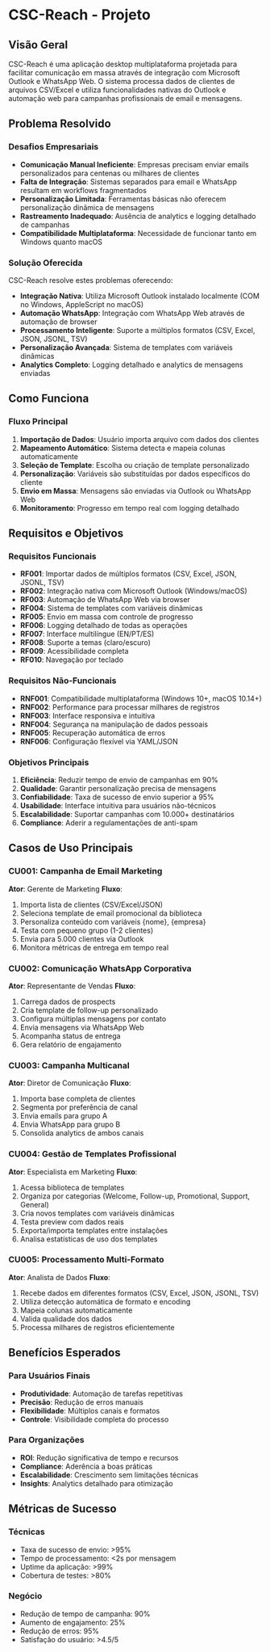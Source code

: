 # CSC-Reach - Projeto

## Visão Geral

CSC-Reach é uma aplicação desktop multiplataforma projetada para facilitar comunicação em massa através de integração com Microsoft Outlook e WhatsApp Web. O sistema processa dados de clientes de arquivos CSV/Excel e utiliza funcionalidades nativas do Outlook e automação web para campanhas profissionais de email e mensagens.

## Problema Resolvido

### Desafios Empresariais
- **Comunicação Manual Ineficiente**: Empresas precisam enviar emails personalizados para centenas ou milhares de clientes
- **Falta de Integração**: Sistemas separados para email e WhatsApp resultam em workflows fragmentados
- **Personalização Limitada**: Ferramentas básicas não oferecem personalização dinâmica de mensagens
- **Rastreamento Inadequado**: Ausência de analytics e logging detalhado de campanhas
- **Compatibilidade Multiplataforma**: Necessidade de funcionar tanto em Windows quanto macOS

### Solução Oferecida
CSC-Reach resolve estes problemas oferecendo:
- **Integração Nativa**: Utiliza Microsoft Outlook instalado localmente (COM no Windows, AppleScript no macOS)
- **Automação WhatsApp**: Integração com WhatsApp Web através de automação de browser
- **Processamento Inteligente**: Suporte a múltiplos formatos (CSV, Excel, JSON, JSONL, TSV)
- **Personalização Avançada**: Sistema de templates com variáveis dinâmicas
- **Analytics Completo**: Logging detalhado e analytics de mensagens enviadas

## Como Funciona

### Fluxo Principal
1. **Importação de Dados**: Usuário importa arquivo com dados dos clientes
2. **Mapeamento Automático**: Sistema detecta e mapeia colunas automaticamente
3. **Seleção de Template**: Escolha ou criação de template personalizado
4. **Personalização**: Variáveis são substituídas por dados específicos do cliente
5. **Envio em Massa**: Mensagens são enviadas via Outlook ou WhatsApp Web
6. **Monitoramento**: Progresso em tempo real com logging detalhado

## Requisitos e Objetivos

### Requisitos Funcionais
- **RF001**: Importar dados de múltiplos formatos (CSV, Excel, JSON, JSONL, TSV)
- **RF002**: Integração nativa com Microsoft Outlook (Windows/macOS)
- **RF003**: Automação de WhatsApp Web via browser
- **RF004**: Sistema de templates com variáveis dinâmicas
- **RF005**: Envio em massa com controle de progresso
- **RF006**: Logging detalhado de todas as operações
- **RF007**: Interface multilíngue (EN/PT/ES)
- **RF008**: Suporte a temas (claro/escuro)
- **RF009**: Acessibilidade completa
- **RF010**: Navegação por teclado

### Requisitos Não-Funcionais
- **RNF001**: Compatibilidade multiplataforma (Windows 10+, macOS 10.14+)
- **RNF002**: Performance para processar milhares de registros
- **RNF003**: Interface responsiva e intuitiva
- **RNF004**: Segurança na manipulação de dados pessoais
- **RNF005**: Recuperação automática de erros
- **RNF006**: Configuração flexível via YAML/JSON

### Objetivos Principais
1. **Eficiência**: Reduzir tempo de envio de campanhas em 90%
2. **Qualidade**: Garantir personalização precisa de mensagens
3. **Confiabilidade**: Taxa de sucesso de envio superior a 95%
4. **Usabilidade**: Interface intuitiva para usuários não-técnicos
5. **Escalabilidade**: Suportar campanhas com 10.000+ destinatários
6. **Compliance**: Aderir a regulamentações de anti-spam

## Casos de Uso Principais

### CU001: Campanha de Email Marketing
**Ator**: Gerente de Marketing
**Fluxo**:
1. Importa lista de clientes (CSV/Excel/JSON)
2. Seleciona template de email promocional da biblioteca
3. Personaliza conteúdo com variáveis {nome}, {empresa}
4. Testa com pequeno grupo (1-2 clientes)
5. Envia para 5.000 clientes via Outlook
6. Monitora métricas de entrega em tempo real

### CU002: Comunicação WhatsApp Corporativa
**Ator**: Representante de Vendas
**Fluxo**:
1. Carrega dados de prospects
2. Cria template de follow-up personalizado
3. Configura múltiplas mensagens por contato
4. Envia mensagens via WhatsApp Web
5. Acompanha status de entrega
6. Gera relatório de engajamento

### CU003: Campanha Multicanal
**Ator**: Diretor de Comunicação
**Fluxo**:
1. Importa base completa de clientes
2. Segmenta por preferência de canal
3. Envia emails para grupo A
4. Envia WhatsApp para grupo B
5. Consolida analytics de ambos canais

### CU004: Gestão de Templates Profissional
**Ator**: Especialista em Marketing
**Fluxo**:
1. Acessa biblioteca de templates
2. Organiza por categorias (Welcome, Follow-up, Promotional, Support, General)
3. Cria novos templates com variáveis dinâmicas
4. Testa preview com dados reais
5. Exporta/importa templates entre instalações
6. Analisa estatísticas de uso dos templates

### CU005: Processamento Multi-Formato
**Ator**: Analista de Dados
**Fluxo**:
1. Recebe dados em diferentes formatos (CSV, Excel, JSON, JSONL, TSV)
2. Utiliza detecção automática de formato e encoding
3. Mapeia colunas automaticamente
4. Valida qualidade dos dados
5. Processa milhares de registros eficientemente

## Benefícios Esperados

### Para Usuários Finais
- **Produtividade**: Automação de tarefas repetitivas
- **Precisão**: Redução de erros manuais
- **Flexibilidade**: Múltiplos canais e formatos
- **Controle**: Visibilidade completa do processo

### Para Organizações
- **ROI**: Redução significativa de tempo e recursos
- **Compliance**: Aderência a boas práticas
- **Escalabilidade**: Crescimento sem limitações técnicas
- **Insights**: Analytics detalhado para otimização

## Métricas de Sucesso

### Técnicas
- Taxa de sucesso de envio: >95%
- Tempo de processamento: <2s por mensagem
- Uptime da aplicação: >99%
- Cobertura de testes: >80%

### Negócio
- Redução de tempo de campanha: 90%
- Aumento de engajamento: 25%
- Redução de erros: 95%
- Satisfação do usuário: >4.5/5
